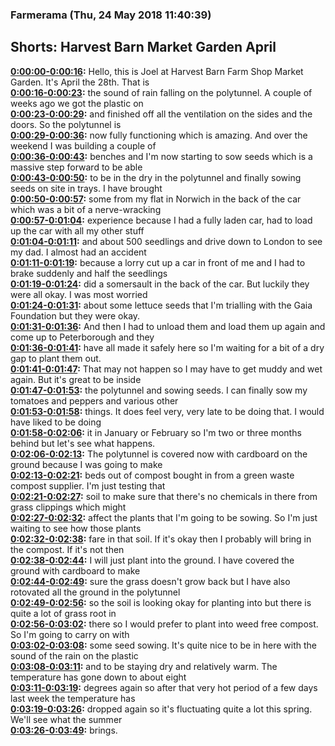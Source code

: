 ### Farmerama  (Thu, 24 May 2018 11:40:39)
## Shorts: Harvest Barn Market Garden April  
**[0:00:00-0:00:16](https://soundcloud.com/farmerama-radio/shorts-harvest-barn-market-garden-april#t=0:00:00):**  Hello, this is Joel at Harvest Barn Farm Shop Market Garden. It's April the 28th. That is  
**[0:00:16-0:00:23](https://soundcloud.com/farmerama-radio/shorts-harvest-barn-market-garden-april#t=0:00:16):**  the sound of rain falling on the polytunnel. A couple of weeks ago we got the plastic on  
**[0:00:23-0:00:29](https://soundcloud.com/farmerama-radio/shorts-harvest-barn-market-garden-april#t=0:00:23):**  and finished off all the ventilation on the sides and the doors. So the polytunnel is  
**[0:00:29-0:00:36](https://soundcloud.com/farmerama-radio/shorts-harvest-barn-market-garden-april#t=0:00:29):**  now fully functioning which is amazing. And over the weekend I was building a couple of  
**[0:00:36-0:00:43](https://soundcloud.com/farmerama-radio/shorts-harvest-barn-market-garden-april#t=0:00:36):**  benches and I'm now starting to sow seeds which is a massive step forward to be able  
**[0:00:43-0:00:50](https://soundcloud.com/farmerama-radio/shorts-harvest-barn-market-garden-april#t=0:00:43):**  to be in the dry in the polytunnel and finally sowing seeds on site in trays. I have brought  
**[0:00:50-0:00:57](https://soundcloud.com/farmerama-radio/shorts-harvest-barn-market-garden-april#t=0:00:50):**  some from my flat in Norwich in the back of the car which was a bit of a nerve-wracking  
**[0:00:57-0:01:04](https://soundcloud.com/farmerama-radio/shorts-harvest-barn-market-garden-april#t=0:00:57):**  experience because I had a fully laden car, had to load up the car with all my other stuff  
**[0:01:04-0:01:11](https://soundcloud.com/farmerama-radio/shorts-harvest-barn-market-garden-april#t=0:01:04):**  and about 500 seedlings and drive down to London to see my dad. I almost had an accident  
**[0:01:11-0:01:19](https://soundcloud.com/farmerama-radio/shorts-harvest-barn-market-garden-april#t=0:01:11):**  because a lorry cut up a car in front of me and I had to brake suddenly and half the seedlings  
**[0:01:19-0:01:24](https://soundcloud.com/farmerama-radio/shorts-harvest-barn-market-garden-april#t=0:01:19):**  did a somersault in the back of the car. But luckily they were all okay. I was most worried  
**[0:01:24-0:01:31](https://soundcloud.com/farmerama-radio/shorts-harvest-barn-market-garden-april#t=0:01:24):**  about some lettuce seeds that I'm trialling with the Gaia Foundation but they were okay.  
**[0:01:31-0:01:36](https://soundcloud.com/farmerama-radio/shorts-harvest-barn-market-garden-april#t=0:01:31):**  And then I had to unload them and load them up again and come up to Peterborough and they  
**[0:01:36-0:01:41](https://soundcloud.com/farmerama-radio/shorts-harvest-barn-market-garden-april#t=0:01:36):**  have all made it safely here so I'm waiting for a bit of a dry gap to plant them out.  
**[0:01:41-0:01:47](https://soundcloud.com/farmerama-radio/shorts-harvest-barn-market-garden-april#t=0:01:41):**  That may not happen so I may have to get muddy and wet again. But it's great to be inside  
**[0:01:47-0:01:53](https://soundcloud.com/farmerama-radio/shorts-harvest-barn-market-garden-april#t=0:01:47):**  the polytunnel and sowing seeds. I can finally sow my tomatoes and peppers and various other  
**[0:01:53-0:01:58](https://soundcloud.com/farmerama-radio/shorts-harvest-barn-market-garden-april#t=0:01:53):**  things. It does feel very, very late to be doing that. I would have liked to be doing  
**[0:01:58-0:02:06](https://soundcloud.com/farmerama-radio/shorts-harvest-barn-market-garden-april#t=0:01:58):**  it in January or February so I'm two or three months behind but let's see what happens.  
**[0:02:06-0:02:13](https://soundcloud.com/farmerama-radio/shorts-harvest-barn-market-garden-april#t=0:02:06):**  The polytunnel is covered now with cardboard on the ground because I was going to make  
**[0:02:13-0:02:21](https://soundcloud.com/farmerama-radio/shorts-harvest-barn-market-garden-april#t=0:02:13):**  beds out of compost bought in from a green waste compost supplier. I'm just testing that  
**[0:02:21-0:02:27](https://soundcloud.com/farmerama-radio/shorts-harvest-barn-market-garden-april#t=0:02:21):**  soil to make sure that there's no chemicals in there from grass clippings which might  
**[0:02:27-0:02:32](https://soundcloud.com/farmerama-radio/shorts-harvest-barn-market-garden-april#t=0:02:27):**  affect the plants that I'm going to be sowing. So I'm just waiting to see how those plants  
**[0:02:32-0:02:38](https://soundcloud.com/farmerama-radio/shorts-harvest-barn-market-garden-april#t=0:02:32):**  fare in that soil. If it's okay then I probably will bring in the compost. If it's not then  
**[0:02:38-0:02:44](https://soundcloud.com/farmerama-radio/shorts-harvest-barn-market-garden-april#t=0:02:38):**  I will just plant into the ground. I have covered the ground with cardboard to make  
**[0:02:44-0:02:49](https://soundcloud.com/farmerama-radio/shorts-harvest-barn-market-garden-april#t=0:02:44):**  sure the grass doesn't grow back but I have also rotovated all the ground in the polytunnel  
**[0:02:49-0:02:56](https://soundcloud.com/farmerama-radio/shorts-harvest-barn-market-garden-april#t=0:02:49):**  so the soil is looking okay for planting into but there is quite a lot of grass root in  
**[0:02:56-0:03:02](https://soundcloud.com/farmerama-radio/shorts-harvest-barn-market-garden-april#t=0:02:56):**  there so I would prefer to plant into weed free compost. So I'm going to carry on with  
**[0:03:02-0:03:08](https://soundcloud.com/farmerama-radio/shorts-harvest-barn-market-garden-april#t=0:03:02):**  some seed sowing. It's quite nice to be in here with the sound of the rain on the plastic  
**[0:03:08-0:03:11](https://soundcloud.com/farmerama-radio/shorts-harvest-barn-market-garden-april#t=0:03:08):**  and to be staying dry and relatively warm. The temperature has gone down to about eight  
**[0:03:11-0:03:19](https://soundcloud.com/farmerama-radio/shorts-harvest-barn-market-garden-april#t=0:03:11):**  degrees again so after that very hot period of a few days last week the temperature has  
**[0:03:19-0:03:26](https://soundcloud.com/farmerama-radio/shorts-harvest-barn-market-garden-april#t=0:03:19):**  dropped again so it's fluctuating quite a lot this spring. We'll see what the summer  
**[0:03:26-0:03:49](https://soundcloud.com/farmerama-radio/shorts-harvest-barn-market-garden-april#t=0:03:26):**  brings.  